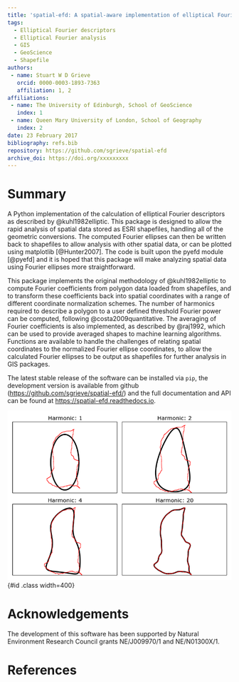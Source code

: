 ```yaml
---
title: 'spatial-efd: A spatial-aware implementation of elliptical Fourier analysis'
tags:
  - Elliptical Fourier descriptors
  - Elliptical Fourier analysis
  - GIS
  - GeoScience
  - Shapefile
authors:
 - name: Stuart W D Grieve
   orcid: 0000-0003-1893-7363
   affiliation: 1, 2
affiliations:
 - name: The University of Edinburgh, School of GeoScience
   index: 1
 - name: Queen Mary University of London, School of Geography
   index: 2
date: 23 February 2017
bibliography: refs.bib
repository: https://github.com/sgrieve/spatial-efd
archive_doi: https://doi.org/xxxxxxxxx
---
```


# Summary

A Python implementation of the calculation of elliptical Fourier descriptors as described by @kuhl1982elliptic. This package is designed to allow the rapid analysis of spatial data stored as ESRI shapefiles, handling all of the geometric conversions. The computed Fourier ellipses can then be written back to shapefiles to allow analysis with other spatial data, or can be plotted using matplotlib [@Hunter2007]. The code is built upon the pyefd module [@pyefd] and it is hoped that this package will make analyzing spatial data using Fourier ellipses more straightforward.

This package implements the original methodology of @kuhl1982elliptic to compute Fourier coefficients from polygon data loaded from shapefiles, and to transform these coefficients back into spatial coordinates with a range of different coordinate normalization schemes. The number of harmonics required to describe a polygon to a user defined threshold Fourier power can be computed, following @costa2009quantitative. The averaging of Fourier coefficients is also implemented, as described by @raj1992, which can be used to provide averaged shapes to machine learning algorithms. Functions are available to handle the challenges of relating spatial coordinates to the normalized Fourier ellipse coordinates, to allow the calculated Fourier ellipses to be output as shapefiles for further analysis in GIS packages.

The latest stable release of the software can be installed via `pip`, the development version is available from github (https://github.com/sgrieve/spatial-efd/) and the full documentation and API can be found at https://spatial-efd.readthedocs.io.

![Examples of Fourier ellipses (black) being fitted to a shapefile outline (red), for increasing numbers of harmonics.](../_static/figure_1.png){#id .class width=400}


# Acknowledgements

The development of this software has been supported by Natural Environment Research Council grants NE/J009970/1 and NE/N01300X/1.

# References
